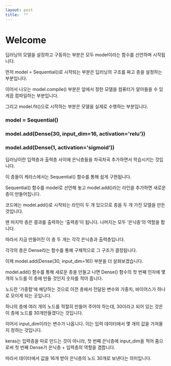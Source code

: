 ```yaml
---
layout: post
title:  ""
---
```


# Welcome

딥러닝의 모델을 설정하고 구동하는 부분은 모두 model이라는 함수를 선언하며 시작됩니다.

먼저 model = Sequential()로 시작되는 부분은 딥러닝의 구조를 짜고 층을 설정하는 부분입니다.

이어서 나오는 model.compile() 부분은 앞에서 정한 모델을 컴퓨터가 알아들을 수 있게끔 컴파일하는 부분입니다. 

그리고 model.fit()으로 시작하는 부분은 모델을 실제로 수행하는 부분입니다.


### model = Sequential()
### model.add(Dense(30, input_dim=16, activation='relu'))
### model.add(Dense(1, activation='sigmoid'))





딥러닝이란 입력층과 출력층 사이에 은닉층들을 차곡차곡 추가하면서 학습시키는 것입니다. 

이 층들이 케라스에서는 Sequential() 함수를 통해 쉽게 구현됩니다. 

Sequential() 함수를 model로 선언해 놓고 model.add()라는 라인을 추가하면 새로운 층이 만들어집니다.

코드에는 model.add()로 시작되는 라인이 두 개 있으므로 층을 두 개 가진 모델을 만든 것입니다. 

맨 마지막 층은 결과를 출력하는 ‘출력층’이 됩니다. 나머지는 모두 ‘은닉층’의 역할을 합니다. 

따라서 지금 만들어진 이 층 두 개는 각각 은닉층과 출력층입니다.

각각의 층은 Dense라는 함수를 통해 구체적으로 그 구조가 결정됩니다.

이제 model.add(Dense(30, input_dim=16)) 부분을 더 살펴보겠습니다. 

model.add() 함수를 통해 새로운 층을 만들고 나면 Dense() 함수의 첫 번째 인자에 몇 개의 노드를 이 층에 만들 것인지 숫자를 적어 줍니다. 

노드란  ‘가중합’에 해당하는 것으로 이전 층에서 전달된 변수와 가중치, 바이어스가 하나로 모이게 되는 곳입니다.

하나의 층에 여러 개의 노드를 적절히 만들어 주어야 하는데, 30이라고 되어 있는 것은 이 층에 노드를 30개만들겠다는 것입니다. 

이어서 input_dim이라는 변수가 나옵니다. 이는 입력 데이터에서 몇 개의 값을 가져올지 정하는 것입니다. 

keras는 입력층을 따로 만드는 것이 아니라, 첫 번째 은닉층에 input_dim을 적어 줌으로써 첫 번째 Dense가 은닉층 + 입력층의 역할을 겸합니다. 

따라서 데이터에서 값을 16개 받아 은닉층의 노드 30개로 보낸다는 의미입니다.
